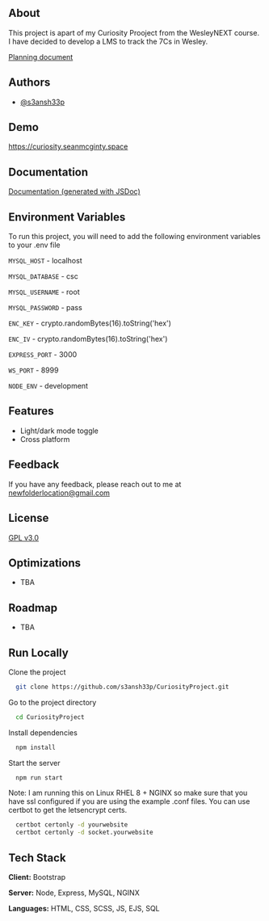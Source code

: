 ## About

This project is apart of my Curiosity Prooject from the WesleyNEXT course.
I have decided to develop a LMS to track the 7Cs in Wesley.

[Planning document](tba)


## Authors

- [@s3ansh33p](https://www.github.com/s3ansh33p)

  
## Demo

https://curiosity.seanmcginty.space

  
## Documentation

[Documentation (generated with JSDoc)](https://curiosity.seanmcginty.space/docs)

  
## Environment Variables

To run this project, you will need to add the following environment variables to your .env file

`MYSQL_HOST` - localhost

`MYSQL_DATABASE` - csc

`MYSQL_USERNAME` - root

`MYSQL_PASSWORD` - pass

`ENC_KEY` - crypto.randomBytes(16).toString('hex')

`ENC_IV` - crypto.randomBytes(16).toString('hex')

`EXPRESS_PORT` - 3000

`WS_PORT` - 8999

`NODE_ENV` - development


  
## Features

- Light/dark mode toggle
- Cross platform

  
## Feedback

If you have any feedback, please reach out to me at newfolderlocation@gmail.com

  
## License

[GPL v3.0](https://choosealicense.com/licenses/gpl-3.0/)

## Optimizations

- TBA

## Roadmap

- TBA

  
## Run Locally

Clone the project

```bash
  git clone https://github.com/s3ansh33p/CuriosityProject.git
```

Go to the project directory

```bash
  cd CuriosityProject
```

Install dependencies

```bash
  npm install
```

Start the server

```bash
  npm run start
```

Note: I am running this on Linux RHEL 8 + NGINX so make sure that you have ssl configured if you are using the example .conf files. You can use certbot to get the letsencrypt certs.
```bash
  certbot certonly -d yourwebsite
  certbot certonly -d socket.yourwebsite
```

  
## Tech Stack

**Client:** Bootstrap

**Server:** Node, Express, MySQL, NGINX

**Languages:** HTML, CSS, SCSS, JS, EJS, SQL

